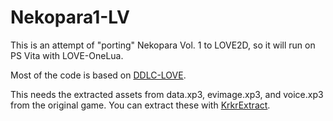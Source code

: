 # Nekopara1-LV

This is an attempt of "porting" Nekopara Vol. 1 to LOVE2D, so it will run on PS Vita with LOVE-OneLua.

Most of the code is based on [DDLC-LOVE](https://github.com/LukeZGD/DDLC-3DS/tree/ddlclove).

This needs the extracted assets from data.xp3, evimage.xp3, and voice.xp3 from the original game. You can extract these with [KrkrExtract](https://github.com/xmoeproject/KrkrExtract/blob/master/OldVersion/1.0.3.1/).